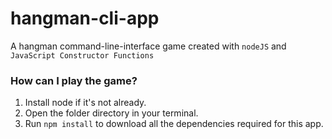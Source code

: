 # hangman-cli-app
A hangman command-line-interface game created with `nodeJS` and `JavaScript Constructor Functions`

### How can I play the game?

1. Install node if it's not already.
2. Open the folder directory in your terminal.
3. Run `npm install` to download all the dependencies required for this app.

